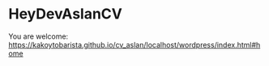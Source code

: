 # HeyDevAslanCV

You are welcome: https://kakoytobarista.github.io/cv_aslan/localhost/wordpress/index.html#home
